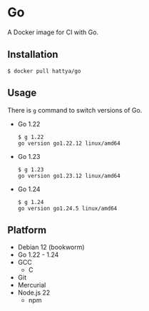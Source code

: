 # Go

A Docker image for CI with Go.


## Installation

```console
$ docker pull hattya/go
```


## Usage

There is `g` command to switch versions of Go.

- Go 1.22
  ```console
  $ g 1.22
  go version go1.22.12 linux/amd64
  ```

- Go 1.23
  ```console
  $ g 1.23
  go version go1.23.12 linux/amd64
  ```

- Go 1.24
  ```console
  $ g 1.24
  go version go1.24.5 linux/amd64
  ```


## Platform

- Debian 12 (bookworm)
- Go 1.22 - 1.24
- GCC
  - C
- Git
- Mercurial
- Node.js 22
  - npm
